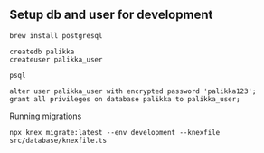 ## Setup db and user for development

```
brew install postgresql
```

```
createdb palikka
createuser palikka_user

psql

alter user palikka_user with encrypted password 'palikka123';
grant all privileges on database palikka to palikka_user;

```

Running migrations

```
npx knex migrate:latest --env development --knexfile src/database/knexfile.ts
```
